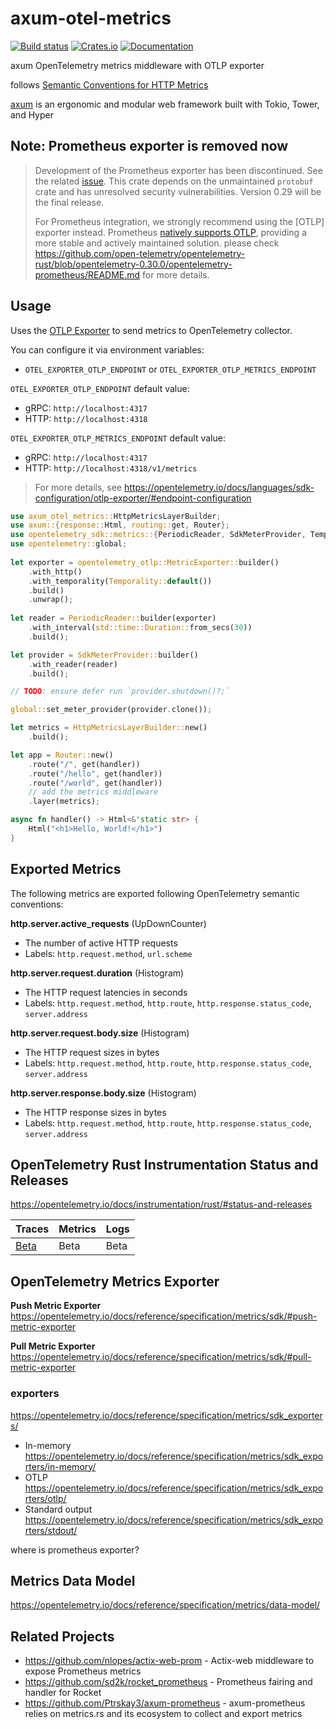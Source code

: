 # axum-otel-metrics

[![Build status](https://github.com/ttys3/axum-otel-metrics/actions/workflows/rust.yml/badge.svg?branch=main)](https://github.com/ttys3/axum-otel-metrics/actions/workflows/rust.yml)
[![Crates.io](https://img.shields.io/crates/v/axum-otel-metrics)](https://crates.io/crates/axum-otel-metrics)
[![Documentation](https://docs.rs/axum-otel-metrics/badge.svg)](https://docs.rs/axum-otel-metrics)

axum OpenTelemetry metrics middleware with OTLP exporter

follows [Semantic Conventions for HTTP Metrics](https://github.com/open-telemetry/semantic-conventions/blob/main/docs/http/http-metrics.md)

[axum](https://github.com/tokio-rs/axum) is an ergonomic and modular web framework built with Tokio, Tower, and Hyper

## Note: Prometheus exporter is removed now

> Development of the Prometheus exporter has been discontinued. See the related
> [issue](https://github.com/open-telemetry/opentelemetry-rust/issues/2451). This
> crate depends on the unmaintained `protobuf` crate and has unresolved security
> vulnerabilities. Version 0.29 will be the final release.
> 
> For Prometheus integration, we strongly recommend using the [OTLP] exporter
> instead. Prometheus [natively supports
> OTLP](https://prometheus.io/docs/guides/opentelemetry/#enable-the-otlp-receiver),
> providing a more stable and actively maintained solution.
> please check https://github.com/open-telemetry/opentelemetry-rust/blob/opentelemetry-0.30.0/opentelemetry-prometheus/README.md for more details.


## Usage

Uses the [OTLP Exporter](https://opentelemetry.io/docs/specs/otel/metrics/sdk_exporters/otlp/) to send metrics to OpenTelemetry collector.

You can configure it via environment variables:
- `OTEL_EXPORTER_OTLP_ENDPOINT` or `OTEL_EXPORTER_OTLP_METRICS_ENDPOINT`

`OTEL_EXPORTER_OTLP_ENDPOINT` default value:
- gRPC: `http://localhost:4317`
- HTTP: `http://localhost:4318`

`OTEL_EXPORTER_OTLP_METRICS_ENDPOINT` default value:
- gRPC: `http://localhost:4317`
- HTTP: `http://localhost:4318/v1/metrics`

> For more details, see https://opentelemetry.io/docs/languages/sdk-configuration/otlp-exporter/#endpoint-configuration

```rust
use axum_otel_metrics::HttpMetricsLayerBuilder;
use axum::{response::Html, routing::get, Router};
use opentelemetry_sdk::metrics::{PeriodicReader, SdkMeterProvider, Temporality};
use opentelemetry::global;
 
let exporter = opentelemetry_otlp::MetricExporter::builder()
    .with_http()
    .with_temporality(Temporality::default())
    .build()
    .unwrap();
 
let reader = PeriodicReader::builder(exporter)
    .with_interval(std::time::Duration::from_secs(30))
    .build();

let provider = SdkMeterProvider::builder()
    .with_reader(reader)
    .build();

// TODO: ensure defer run `provider.shutdown()?;`

global::set_meter_provider(provider.clone());

let metrics = HttpMetricsLayerBuilder::new()
    .build();

let app = Router::new()
    .route("/", get(handler))
    .route("/hello", get(handler))
    .route("/world", get(handler))
    // add the metrics middleware
    .layer(metrics);

async fn handler() -> Html<&'static str> {
    Html("<h1>Hello, World!</h1>")
}
```

## Exported Metrics

The following metrics are exported following OpenTelemetry semantic conventions:

**http.server.active_requests** (UpDownCounter)
- The number of active HTTP requests
- Labels: `http.request.method`, `url.scheme`

**http.server.request.duration** (Histogram) 
- The HTTP request latencies in seconds
- Labels: `http.request.method`, `http.route`, `http.response.status_code`, `server.address`

**http.server.request.body.size** (Histogram)
- The HTTP request sizes in bytes  
- Labels: `http.request.method`, `http.route`, `http.response.status_code`, `server.address`

**http.server.response.body.size** (Histogram)
- The HTTP response sizes in bytes
- Labels: `http.request.method`, `http.route`, `http.response.status_code`, `server.address`

## OpenTelemetry Rust Instrumentation Status and Releases

https://opentelemetry.io/docs/instrumentation/rust/#status-and-releases

| Traces | Metrics | Logs |
|--------|---------|------|
| [Beta](https://github.com/open-telemetry/oteps/blob/main/text/0232-maturity-of-otel.md#beta) | Beta | Beta |

## OpenTelemetry Metrics Exporter

**Push Metric Exporter** https://opentelemetry.io/docs/reference/specification/metrics/sdk/#push-metric-exporter

**Pull Metric Exporter** https://opentelemetry.io/docs/reference/specification/metrics/sdk/#pull-metric-exporter

### exporters

https://opentelemetry.io/docs/reference/specification/metrics/sdk_exporters/

- In-memory https://opentelemetry.io/docs/reference/specification/metrics/sdk_exporters/in-memory/
- OTLP https://opentelemetry.io/docs/reference/specification/metrics/sdk_exporters/otlp/
- Standard output https://opentelemetry.io/docs/reference/specification/metrics/sdk_exporters/stdout/

where is prometheus exporter?


## Metrics Data Model

https://opentelemetry.io/docs/reference/specification/metrics/data-model/

## Related Projects

- https://github.com/nlopes/actix-web-prom - Actix-web middleware to expose Prometheus metrics
- https://github.com/sd2k/rocket_prometheus - Prometheus fairing and handler for Rocket
- https://github.com/Ptrskay3/axum-prometheus - axum-prometheus relies on metrics.rs and its ecosystem to collect and export metrics
